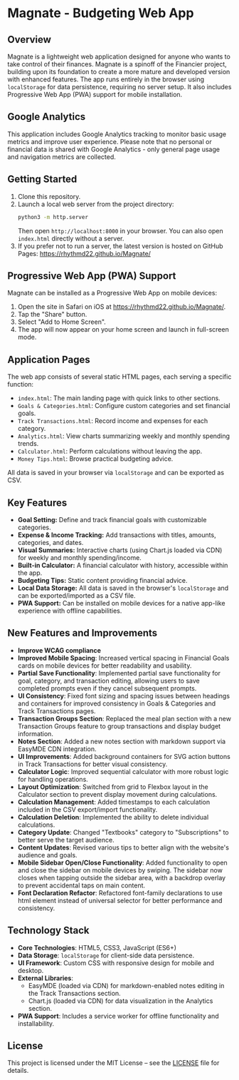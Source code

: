 # Magnate - Budgeting Web App

## Overview

Magnate is a lightweight web application designed for anyone who wants to take control of their finances. Magnate is a spinoff of the Financier project, building upon its foundation to create a more mature and developed version with enhanced features. The app runs entirely in the browser using `localStorage` for data persistence, requiring no server setup. It also includes Progressive Web App (PWA) support for mobile installation.

## Google Analytics

This application includes Google Analytics tracking to monitor basic usage metrics and improve user experience. Please note that no personal or financial data is shared with Google Analytics - only general page usage and navigation metrics are collected.

## Getting Started

1. Clone this repository.
2. Launch a local web server from the project directory:
   ```bash
   python3 -m http.server
   ```
   Then open `http://localhost:8000` in your browser. You can also open `index.html` directly without a server.
3. If you prefer not to run a server, the latest version is hosted on GitHub Pages:
   <https://rhythmd22.github.io/Magnate/>

## Progressive Web App (PWA) Support

Magnate can be installed as a Progressive Web App on mobile devices:
1. Open the site in Safari on iOS at <https://rhythmd22.github.io/Magnate/>.
2. Tap the "Share" button.
3. Select "Add to Home Screen".
4. The app will now appear on your home screen and launch in full-screen mode.

## Application Pages

The web app consists of several static HTML pages, each serving a specific function:

- `index.html`: The main landing page with quick links to other sections.
- `Goals & Categories.html`: Configure custom categories and set financial goals.
- `Track Transactions.html`: Record income and expenses for each category.
- `Analytics.html`: View charts summarizing weekly and monthly spending trends.
- `Calculator.html`: Perform calculations without leaving the app.
- `Money Tips.html`: Browse practical budgeting advice.

All data is saved in your browser via `localStorage` and can be exported as CSV.

## Key Features

- **Goal Setting:** Define and track financial goals with customizable categories.
- **Expense & Income Tracking:** Add transactions with titles, amounts, categories, and dates.
- **Visual Summaries:** Interactive charts (using Chart.js loaded via CDN) for weekly and monthly spending/income.
- **Built-in Calculator:** A financial calculator with history, accessible within the app.
- **Budgeting Tips:** Static content providing financial advice.
- **Local Data Storage:** All data is saved in the browser's `localStorage` and can be exported/imported as a CSV file.
- **PWA Support:** Can be installed on mobile devices for a native app-like experience with offline capabilities.

## New Features and Improvements

- **Improve WCAG compliance**
- **Improved Mobile Spacing**: Increased vertical spacing in Financial Goals cards on mobile devices for better readability and usability.
- **Partial Save Functionality**: Implemented partial save functionality for goal, category, and transaction editing, allowing users to save completed prompts even if they cancel subsequent prompts.
- **UI Consistency**: Fixed font sizing and spacing issues between headings and containers for improved consistency in Goals & Categories and Track Transactions pages.
- **Transaction Groups Section**: Replaced the meal plan section with a new Transaction Groups feature to group transactions and display budget information.
- **Notes Section**: Added a new notes section with markdown support via EasyMDE CDN integration.
- **UI Improvements**: Added background containers for SVG action buttons in Track Transactions for better visual consistency.
- **Calculator Logic**: Improved sequential calculator with more robust logic for handling operations.
- **Layout Optimization**: Switched from grid to Flexbox layout in the Calculator section to prevent display movement during calculations.
- **Calculation Management**: Added timestamps to each calculation included in the CSV export/import functionality.
- **Calculation Deletion**: Implemented the ability to delete individual calculations.
- **Category Update**: Changed "Textbooks" category to "Subscriptions" to better serve the target audience.
- **Content Updates**: Revised various tips to better align with the website's audience and goals.
- **Mobile Sidebar Open/Close Functionality**: Added functionality to open and close the sidebar on mobile devices by swiping. The sidebar now closes when tapping outside the sidebar area, with a backdrop overlay to prevent accidental taps on main content.
- **Font Declaration Refactor**: Refactored font-family declarations to use html element instead of universal selector for better performance and consistency.

## Technology Stack

- **Core Technologies**: HTML5, CSS3, JavaScript (ES6+)
- **Data Storage**: `localStorage` for client-side data persistence.
- **UI Framework**: Custom CSS with responsive design for mobile and desktop.
- **External Libraries**: 
  - EasyMDE (loaded via CDN) for markdown-enabled notes editing in the Track Transactions section.
  - Chart.js (loaded via CDN) for data visualization in the Analytics section.
- **PWA Support**: Includes a service worker for offline functionality and installability.

## License

This project is licensed under the MIT License – see the [LICENSE](LICENSE) file for details.
